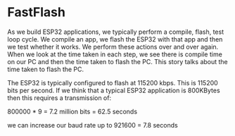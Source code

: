 # FastFlash
As we build ESP32 applications, we typically perform a compile, flash, test loop cycle.  We compile an app, we flash the ESP32 with that app and then we test whether it works.  We perform these actions over and over again.  When we look at the time taken in each step, we see there is compile time on our PC and then the time taken to flash the PC.  This story talks about the time taken to flash the PC.

The ESP32 is typically configured to flash at 115200 kbps.  This is 115200 bits per second.  If we think that a typical ESP32 application is 800KBytes then this requires a transmission of:

800000 * 9 = 7.2 million bits = 62.5 seconds

we can increase our baud rate up to 921600 = 7.8 seconds